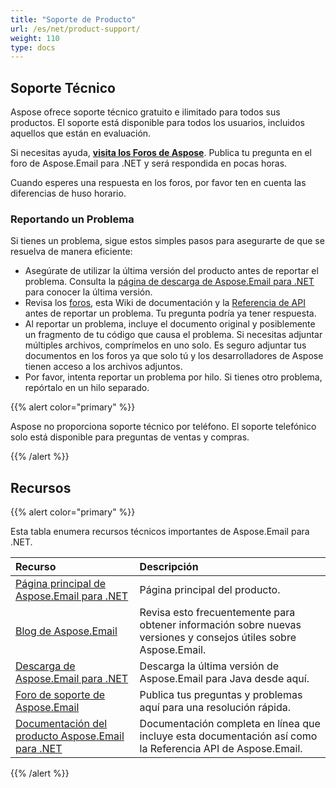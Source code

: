 ```yaml
---
title: "Soporte de Producto"
url: /es/net/product-support/
weight: 110
type: docs
---
```


## **Soporte Técnico**

Aspose ofrece soporte técnico gratuito e ilimitado para todos sus productos. El soporte está disponible para todos los usuarios, incluidos aquellos que están en evaluación.

Si necesitas ayuda, [**visita los Foros de Aspose**](https://forum.aspose.com/c/email). Publica tu pregunta en el foro de Aspose.Email para .NET y será respondida en pocas horas.

Cuando esperes una respuesta en los foros, por favor ten en cuenta las diferencias de huso horario.
### **Reportando un Problema**
Si tienes un problema, sigue estos simples pasos para asegurarte de que se resuelva de manera eficiente:

- Asegúrate de utilizar la última versión del producto antes de reportar el problema. Consulta la [página de descarga de Aspose.Email para .NET](https://downloads.aspose.com/email/net) para conocer la última versión.
- Revisa los [foros](http://www.aspose.com/community/forums/default.aspx), esta Wiki de documentación y la [Referencia de API](https://apireference.aspose.com/email/net) antes de reportar un problema. Tu pregunta podría ya tener respuesta.
- Al reportar un problema, incluye el documento original y posiblemente un fragmento de tu código que causa el problema. Si necesitas adjuntar múltiples archivos, comprímelos en uno solo. Es seguro adjuntar tus documentos en los foros ya que solo tú y los desarrolladores de Aspose tienen acceso a los archivos adjuntos.
- Por favor, intenta reportar un problema por hilo. Si tienes otro problema, repórtalo en un hilo separado.

{{% alert color="primary" %}} 

Aspose no proporciona soporte técnico por teléfono. El soporte telefónico solo está disponible para preguntas de ventas y compras.

{{% /alert %}}

## **Recursos**

{{% alert color="primary" %}} 

Esta tabla enumera recursos técnicos importantes de Aspose.Email para .NET.

|**Recurso**|**Descripción**|
| :- | :- |
|[Página principal de Aspose.Email para .NET](https://products.aspose.com/email/es/net)|Página principal del producto.|
|[Blog de Aspose.Email](https://blog.aspose.com/category/email/)|Revisa esto frecuentemente para obtener información sobre nuevas versiones y consejos útiles sobre Aspose.Email.|
|[Descarga de Aspose.Email para .NET](https://downloads.aspose.com/email/net)|Descarga la última versión de Aspose.Email para Java desde aquí.|
|[Foro de soporte de Aspose.Email](https://forum.aspose.com/c/email/12)|Publica tus preguntas y problemas aquí para una resolución rápida.|
|[Documentación del producto Aspose.Email para .NET](/email/net)|Documentación completa en línea que incluye esta documentación así como la Referencia API de Aspose.Email.|
{{% /alert %}}